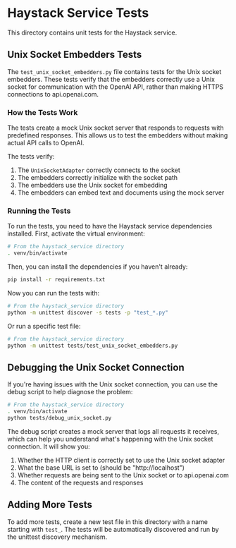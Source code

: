 # Haystack Service Tests

This directory contains unit tests for the Haystack service.

## Unix Socket Embedders Tests

The `test_unix_socket_embedders.py` file contains tests for the Unix socket embedders. These tests verify that the embedders correctly use a Unix socket for communication with the OpenAI API, rather than making HTTPS connections to api.openai.com.

### How the Tests Work

The tests create a mock Unix socket server that responds to requests with predefined responses. This allows us to test the embedders without making actual API calls to OpenAI.

The tests verify:
1. The `UnixSocketAdapter` correctly connects to the socket
2. The embedders correctly initialize with the socket path
3. The embedders use the Unix socket for embedding
4. The embedders can embed text and documents using the mock server

### Running the Tests

To run the tests, you need to have the Haystack service dependencies installed. First, activate the virtual environment:

```bash
# From the haystack_service directory
. venv/bin/activate
```

Then, you can install the dependencies if you haven't already:

```bash
pip install -r requirements.txt
```

Now you can run the tests with:

```bash
# From the haystack_service directory
python -m unittest discover -s tests -p "test_*.py"
```

Or run a specific test file:

```bash
# From the haystack_service directory
python -m unittest tests/test_unix_socket_embedders.py
```

## Debugging the Unix Socket Connection

If you're having issues with the Unix socket connection, you can use the debug script to help diagnose the problem:

```bash
# From the haystack_service directory
. venv/bin/activate
python tests/debug_unix_socket.py
```

The debug script creates a mock server that logs all requests it receives, which can help you understand what's happening with the Unix socket connection. It will show you:

1. Whether the HTTP client is correctly set to use the Unix socket adapter
2. What the base URL is set to (should be "http://localhost")
3. Whether requests are being sent to the Unix socket or to api.openai.com
4. The content of the requests and responses

## Adding More Tests

To add more tests, create a new test file in this directory with a name starting with `test_`. The tests will be automatically discovered and run by the unittest discovery mechanism. 